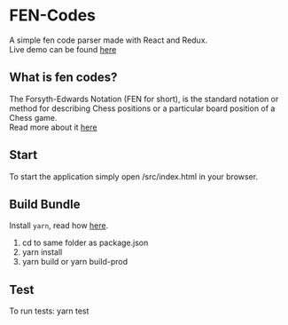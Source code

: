 # FEN-Codes
A simple fen code parser made with React and Redux.<br>
Live demo can be found <a href="http://output.jsbin.com/vaxeyeq" target="_blanc">here</a>

## What is fen codes?
The Forsyth-Edwards Notation (FEN for short), is the standard notation or method for describing Chess positions or a particular board position of a Chess game.<br>
Read more about it <a href="http://www.chess-poster.com/english/learn_chess/notation/notation.htm#fen" target="_blanc">here</a>

## Start
To start the application simply open /src/index.html in your browser.

## Build Bundle
Install `yarn`, read how [here](https://yarnpkg.com/en/docs/install).

1. cd to same folder as package.json
2. yarn install
3. yarn build or yarn build-prod

## Test
To run tests: yarn test
